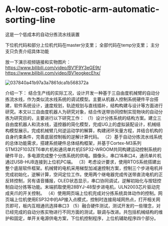 # A-low-cost-robotic-arm-automatic-sorting-line
这是一个低成本的自动分拣流水线装置<br>


下位机代码和部分上位机代码在master分支里；
全部代码在temp分支里；
主分支只负责介绍具体功能

放一下演示视频链接和实物图片：
https://www.bilibili.com/video/BV1F9Y3eGE9t/
https://www.bilibili.com/video/BV1eogkecEhx/

![037840a41b97a3a7861dca1b568372a](https://github.com/user-attachments/assets/935b91e6-2aa5-4981-9273-800f2bc1a76a)



介绍一下：
结合生产线的实际工况，设计开发一种基于三自由度机械臂的自动分拣流水线，作为类似流水线系统的调试模型。主要从机器人控制系统硬件平台搭建，软件系统设计，速度规划，轨迹规划与直线插补，结构构建与设计等方面进行研究。本文以三自由度机器人为研究对象，结合传送带协同控制实现物块的自动分拣为研究目的，主要进行以下研究工作：
（1）设计分拣系统的结构方案。建立三自由度机器人和流水线，遥控器的简化模型，完成UG上的虚拟装配设计，机械结构模型展示。完成机械臂几何逆运动学的解算，构建闭环矢量方程，并结合机构的自身约束条件，完善底层控制板的逆解计算代码。 
（2）基于自动分拣流水线系统的总体功能需求，搭建系统硬件总体结构框架，并基于Cortex-M3系列STM32F103ZET6单片机和通讯单片机ESP32-WROOM共同构建运动控制系统的硬件平台，多电源完成整个分拣系统的供电。摄像头，串口1&串口4，通讯单片机通过USB-HUB连接到上位机PC端。
（3）考虑设计要求，使用RTOS系统搭建出整个底层软件框架。机械臂的电机采用梯型加减速控制方案，控制三个步进电机并完成初始化，逆解计算，空间定位工作。使用两个继电器完成传送带直流电机的正反转控制，另有语音播报，OLED状态显示，串口协同调试，逆解初始化与按钮控制自动分拣等功能。末端抓取使用28BYJ-48型步进电机，ULN2003芯片驱动完成夹爪的开关控制。
（4）使用网页端上位机完成对分拣系统具体动作的控制。网页端上位机使用ESP32中的AP接入点模式，控制时连接局域网热点，打开相关网页即可，板内互相通讯选择串口3
（5）融合硬件测试，测试开发的一些理念，对已经完成的自动分拣实物进行不同方面的测试，联调与改进。共包括机械结构的维护和固定，单开关电源供电方案，下位机控制程序，上位机辅助程序四个部分。

